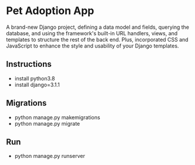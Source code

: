 # Pet Adoption App
A brand-new Django project, defining a data model and fields, querying the database, and using the framework's built-in URL handlers, views, and templates to structure the rest of the back end. Plus, incorporated CSS and JavaScript to enhance the style and usability of your Django templates.

## Instructions
* install python3.8
* install django=3.1.1

## Migrations
* python manage.py makemigrations
* python manage.py migrate

## Run
* python manage.py runserver


